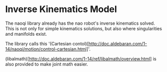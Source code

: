 # Inverse Kinematics Model

The naoqi library already has the nao robot's inverse kinematics solved. This is
not only for simple kinematics solutions, but also where singularities and manifolds
exist.

The library calls this '(Cartesian contol)[http://doc.aldebaran.com/1-14/naoqi/motion/control-cartesian.html]'.

(libalmath)[http://doc.aldebaran.com/1-14/ref/libalmath/overview.html] is also
provided to make joint math easier.